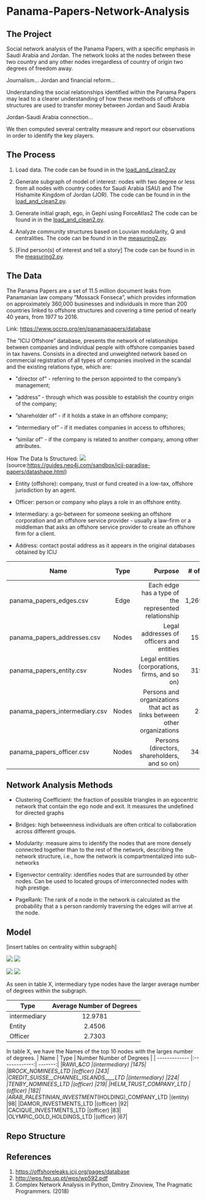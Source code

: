 # Panama-Papers-Network-Analysis

## The Project
Social network analysis of the Panama Papers, with a specific emphasis in Saudi Arabia and Jordan. The network looks at the nodes between these two country and any other nodes irregardless of country of origin two degrees of freedom away.

Journalism...
Jordan and financial reform...

Understanding the social relationships identified within the Panama Papers may lead to a clearer understanding of how these methods of offshore structures are used to transfer money between Jordan and Saudi Arabia

Jordan-Saudi Arabia connection...

We then computed several centrality measure and report our observations in order to identify the key players.

## The Process
1) Load data. The code can be found in in the [load_and_clean2.py]()

2) Generate subgraph of model of interest: nodes with two degree or less from all nodes with country codes for Saudi Arabia (SAU) and The Hishamite Kingdom of Jordan (JOR).
The code can be found in in the [load_and_clean2.py]().

3) Generate initial graph, ego, in Gephi using ForceAtlas2
The code can be found in in the [load_and_clean2.py]().

4) Analyze community structures based on Louvian modularity, Q and centralities.
The code can be found in in the [measuring2.py]().

5) [Find person(s) of interest and tell a story]
The code can be found in in the [measuring2.py]().

## The Data
The Panama  Papers are a set of 11.5 million document leaks from Panamanian law company ”Mossack Fonseca”, which provides
information on approximately 360,000 businesses and individuals in more than 200 countries linked to offshore structures and covering a time period of nearly 40 years, from 1977 to 2016.

Link: https://www.occrp.org/en/panamapapers/database

The  ”ICIJ  Offshore”  database,  presents  the  network  of  relationships  between  companies  and  individual  people  with  offshore  companies based in tax havens. Consists in a directed and unweighted network based on commercial  registration  of  all  types  of  companies  involved  in  the  scandal  and the existing relations type, which are:

* "director of” - referring to the person appointed to the company’s management;

* ”address” - through which was possible to establish the country origin of the company;

* ”shareholder of” - if it holds a stake in an offshore company;

* ”intermediary of” - if it mediates companies in access to offshores;

* ”similar of” - if the company is related to another company, among other attributes.

How The Data Is Structured:
![](images/shapeofthedata.png)
(source:https://guides.neo4j.com/sandbox/icij-paradise-papers/datashape.html)

* Entity (offshore): company, trust or fund created in a low-tax, offshore
   jurisdiction by an agent.

* Officer: person or company who plays a role in an offshore entity.

* Intermediary: a go-between for someone seeking an offshore corporation
  and an offshore service provider - usually a law-firm or a middleman that
  asks an offshore service provider to create an offshore firm for a client.

* Address: contact postal address as it appears in the original databases
  obtained by ICIJ

| Name          | Type          | Purpose | # of rows | Columns of interest |
| ------------- |:-------------:| -------:|----------:|------------:|
|  panama_papers_edges.csv    |    Edge       |   Each edge has a type of the represented relationship | 1,269,796    |   START_ID, TYPE, END_ID      |
| panama_papers_addresses.csv |    Nodes      |   Legal addresses of officers and entities  |   151,127  |      n/a   |
| panama_papers_entity.csv  |    Nodes      |   Legal entities (corporations, firms, and so on) |   319,421   |     name, jurisdiction    |
| panama_papers_intermediary.csv|    Nodes      |  Persons and organizations that act as links between other organizations| 23,642 |  name, country_code  |
| panama_papers_officer.csv  |    Nodes      | Persons (directors, shareholders, and so on)| 345,645 | name, country_code |



## Network Analysis Methods

* Clustering Coefficient: the fraction of possible triangles in an egocentric network that contain the ego node and exit. It measures the undefined for directed graphs

* Bridges: high  betweenness  individuals  are  often  critical  to  collaboration across different groups.

* Modularity: measure aims to identify the nodes that are more densely connected together than to the rest of the network, describing the network structure, i.e., how the network is compartmentalized into sub-networks

* Eigenvector centrality: identifies nodes that are surrounded by other nodes. Can be used to located groups of interconnected nodes with high prestige.

* PageRank: The rank of a node in the network is calculated as the probability that a s person randomly traversing the edges will arrive at the node.

## Model

[insert tables on centrality within subgraph]

![](images/global.png)
![](images/legend_modularity.png)

![](images/zoom.png)
![](images/legend_types.png)

As seen in table X, intermediary type nodes have the larger average number of degrees within the subgraph.

| Type          | Average Number of Degrees|
| ------------- |:-------------:|
| intermediary | 12.9781|
| Entity | 2.4506|
| Officer | 2.7303|

In table X, we have the Names of the top 10 nodes with the larges number of degrees.
| Name          | Type          | Number Number of Degrees |
| ------------- |:-------------:| -------:|
|RAWI_&_CO |(intermediary) |1475|
|BROCK_NOMINEES_LTD |(officer) |243|
|CREDIT_SUISSE__CHANNEL_ISLANDS____LTD |(intermediary) |224|
|TENBY_NOMINEES_LTD |(officer) |219|
|HELM_TRUST_COMPANY_LTD |(officer) |182|
|ARAB_PALESTINIAN_INVESTMENT_(HOLDING)_COMPANY_LTD |(entity) |98|
|DAMOR_INVESTMENTS_LTD |(officer) |92|
|CACIQUE_INVESTMENTS_LTD |(officer) |83|
|OLYMPIC_GOLD_HOLDINGS_LTD |(officer) |67|

## Repo Structure

## References
1. https://offshoreleaks.icij.org/pages/database
2. http://wps.fep.up.pt/wps/wp592.pdf
2. Complex Network Analysis in Python, Dmitry Zinoview, The Pragmatic Programmers. (2018)
